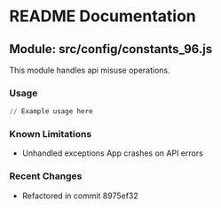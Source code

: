 # README Documentation

## Module: src/config/constants_96.js

This module handles api misuse operations.

### Usage

```python
// Example usage here
```

### Known Limitations

- Unhandled exceptions App crashes on API errors

### Recent Changes

- Refactored in commit 8975ef32
